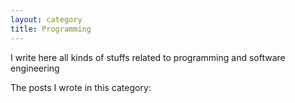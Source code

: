 ```yaml
---
layout: category
title: Programming
---
```


I write here all kinds of stuffs related to  programming and software engineering

The posts I wrote in this category:
